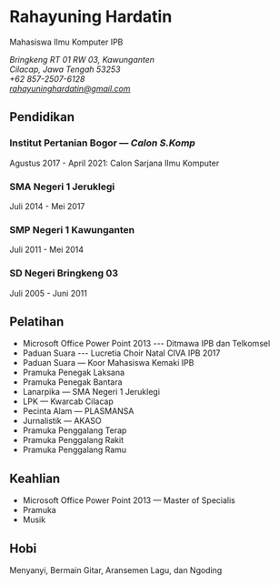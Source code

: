 # Rahayuning Hardatin

Mahasiswa Ilmu Komputer IPB

*Bringkeng RT 01 RW 03, Kawunganten* \
*Cilacap, Jawa Tengah 53253* \
*+62 857-2507-6128* \
*rahayuninghardatin@gmail.com*

## Pendidikan
### Institut Pertanian Bogor — *Calon S.Komp*

Agustus 2017 - April 2021: Calon Sarjana Ilmu Komputer
### SMA Negeri 1 Jeruklegi

Juli 2014 - Mei 2017
### SMP Negeri 1 Kawunganten

Juli 2011 - Mei 2014
### SD Negeri Bringkeng 03

Juli 2005 - Juni 2011

## Pelatihan

- Microsoft Office Power Point 2013 --- Ditmawa IPB dan Telkomsel
- Paduan Suara --- Lucretia Choir Natal CIVA IPB 2017
- Paduan Suara — Koor Mahasiswa Kemaki IPB
- Pramuka Penegak Laksana
- Pramuka Penegak Bantara
- Lanarpika — SMA Negeri 1 Jeruklegi
- LPK — Kwarcab Cilacap
- Pecinta Alam — PLASMANSA
- Jurnalistik — AKASO
- Pramuka Penggalang Terap
- Pramuka Penggalang Rakit
- Pramuka Penggalang Ramu


## Keahlian

- Microsoft Office Power Point 2013 — Master of Specialis
- Pramuka
- Musik


## Hobi

Menyanyi, Bermain Gitar, Aransemen Lagu, dan Ngoding
